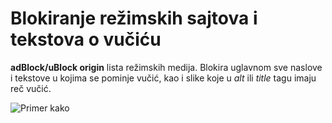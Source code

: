 # Blokiranje režimskih sajtova i tekstova o vučiću

**adBlock/uBlock origin** lista režimskih medija.
Blokira uglavnom sve naslove i tekstove u kojima se pominje vučić, kao i slike koje u  *alt* ili *title* tagu imaju reč vučić.

![Primer kako](https://media.giphy.com/media/2WjotUjvAB10QA1KRj/giphy.gif)
